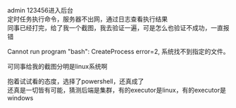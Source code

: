 admin   123456进入后台  
定时任务执行命令，服务器不出网，通过日志查看执行结果  
同事已经打完，给了我一个截图，我去验证一遍，可是怎么也验证不成功，一直报错

Cannot run program "bash": CreateProcess error=2, 系统找不到指定的文件。

可同事给我的截图分明是linux系统啊

抱着试试看的态度，选择了powershell，还真成了  
还真是一切皆有可能，猜测后端是集群，有的executor是linux，有的executor是windows  